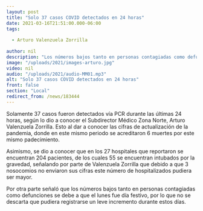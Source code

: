 ```yaml
---
layout: post
title: "Solo 37 casos COVID detectados en 24 horas"
date: 2021-03-16T21:51:00.000-06:00
tags:
  
  - Arturo Valenzuela Zorrilla
  
author: nil
description: "Los números bajos tanto en personas contagiadas como defunciones se debe a que el lunes fue día festivo."
image: "/uploads/2021/images-arturo.jpg"
video: nil
audio: "/uploads/2021/audio-MM01.mp3"
alt: "Solo 37 casos COVID detectados en 24 horas"
front: false
section: "Local"
redirect_from: /news/183444
---
```


Solamente 37 casos fueron detectados vía PCR durante las últimas 24 horas, según lo dio a conocer el Subdirector Médico Zona Norte, Arturo Valenzuela Zorrilla. Esto al dar a conocer las cifras de actualización de la pandemia, donde en este mismo periodo se acreditaron 6 muertes por este mismo padecimiento.

Asimismo, se dio a conocer que en los 27 hospitales que reportaron se encuentran 204 pacientes, de los cuales 55 se encuentran intubados por la gravedad, señalando por parte de Valenzuela Zorrilla que debido a que 3 nosocomios no enviaron sus cifras este número de hospitalizados pudiera ser mayor.

Por otra parte señaló que los números bajos tanto en personas contagiadas como defunciones se debe a que el lunes fue día festivo, por lo que no se descarta que pudiera registrarse un leve incremento durante estos días.
